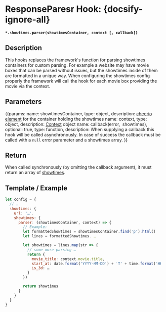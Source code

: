 # ResponseParesr Hook: {docsify-ignore-all}

**`*.showtimes.parser(showtimesContainer, context [, callback])`**

## Description

This hooks replaces the framework's function for parsing showtimes containers for custom parsing. For example a website may have movie boxes that can be parsed without issues, but the showtimes inside of them are formatted in a unique way. When configuring the showtimes config properly the framework will call the hook for each movie box providing the movie via the context.  

## Parameters

{{params:
name: showtimesContainer, type: object, description: [cheerio element](https://github.com/cheeriojs/cheerio) for the container holding the showtimes
name: context, type: object, description: [Context](/api/hooks/?id=understanding-contexts) object
name: callback(error, &nbsp;showtimes), optional: true, type: function, description: When supplying a callback this hook will be called asynchronously. In case of success the callback must be called with a `null` error parameter and a showtimes array.
}}

## Return 

When called synchronously (by omitting the callback argument), it must return an array of [showtimes](/basics/output-files?id=showtime).  

## Template / Example

```javascript
let config = {
  // … 
  showtimes: {
    url: '…', 
    showtimes: {
      parser: (showtimesContainer, context) => {
        // Example: 
        let formattedShowtimes = showtimesContainer.find('p').html()
        let lines = formattedShowtimes. …

        let showtimes = lines.map(str => {
          // some more parsing …
          return {
            movie_title: context.movie.title,
            start_at: date.format('YYYY-MM-DD') + 'T' + time.format('HH:mm:ss'),
            is_3d: …
          }
        })

        return showtimes
      }
    }
  }
}
```
